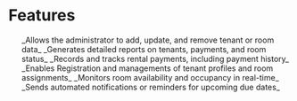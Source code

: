 # Features

<ul>
<il>_Allows the administrator to add, update, and remove tenant or room data_</il>
<il>_Generates detailed reports on tenants, payments, and room status_</il>
<il>_Records and tracks rental payments, including payment history_</il>
<il>_Enables Registration and managements of tenant profiles and room assignments_</il>
<il>_Monitors room availability and occupancy in real-time_</il>
<il>_Sends automated notifications or reminders for upcoming due dates_</il>
</ul>

